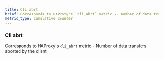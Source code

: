 ```yaml
---
title: Cli abrt
brief: Corresponds to HAProxy's `cli_abrt` metric -  Number of data transfers aborted by the client
metric_type: cumulative counter
---
```

### Cli abrt

Corresponds to HAProxy's `cli_abrt` metric -  Number of data transfers aborted by the client

